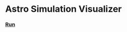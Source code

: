 # Astro Simulation Visualizer

### [Run](https://raw.githack.com/ianholst/astro-sim-visualizer/master/index.html)

